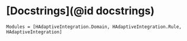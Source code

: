 # [Docstrings](@id docstrings)

```@autodocs
Modules = [HAdaptiveIntegration.Domain, HAdaptiveIntegration.Rule, HAdaptiveIntegration]
```
